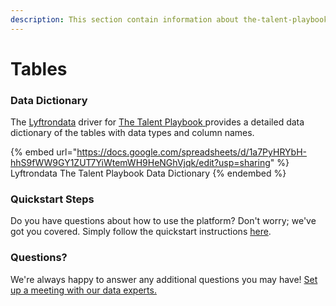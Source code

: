 ```yaml
---
description: This section contain information about the-talent-playbook connector tables information
---
```


# Tables

### Data Dictionary

The [Lyftrondata](https://www.lyftrondata.com/) driver for [The Talent Playbook](https://www.lyftrondata.com/integration/the-talent-playbook/)[ ](https://www.lyftrondata.com/integration/the-talent-playbook/)provides a detailed data dictionary of the tables with data types and column names.

{% embed url="https://docs.google.com/spreadsheets/d/1a7PyHRYbH-hhS9fWW9GY1ZUT7YiWtemWH9HeNGhVjqk/edit?usp=sharing" %}
Lyftrondata The Talent Playbook Data Dictionary
{% endembed %}

### Quickstart Steps

Do you have questions about how to use the platform? Don't worry; we've got you covered. Simply follow the quickstart instructions [here](../../../../quickstart-steps.md).

### Questions? <a href="#questions" id="questions"></a>

We're always happy to answer any additional questions you may have! [Set up a meeting with our data experts.](https://www.lyftrondata.com/book-a-meeting/)

